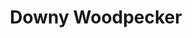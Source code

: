 ---
layout: post
title: Downy Woodpecker
permalink: bird/downy-woodpecker
bird:
  name: Downy Woodpecker
  binomial-name: Dryobates pubescens
  frequency: common
  season: autumn, winter, spring
  page_url: https://commons.wikimedia.org/wiki/File:Downey_Woodpecker_(male)_a.jpg
  image: https://res.cloudinary.com/fergd/image/upload/q_auto/v1640205436/Birds/Downey_Woodpecker__male__a.jpg
  caption: "The Downy Woodpecker clinging to the side of a tree displaying its spot of read on its head and white dotted wings."
---